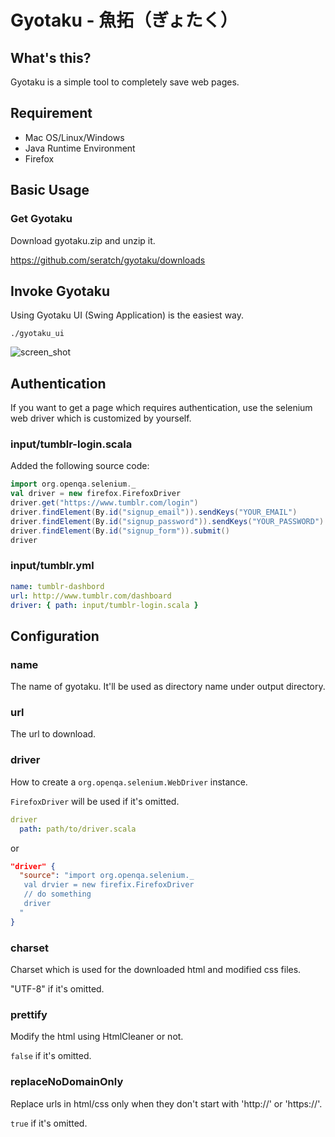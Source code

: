 # Gyotaku - 魚拓（ぎょたく）

## What's this?

Gyotaku is a simple tool to completely save web pages.

## Requirement

- Mac OS/Linux/Windows
- Java Runtime Environment
- Firefox

## Basic Usage

### Get Gyotaku

Download gyotaku.zip and unzip it.

https://github.com/seratch/gyotaku/downloads


## Invoke Gyotaku

Using Gyotaku UI (Swing Application) is the easiest way.

```
./gyotaku_ui
````

![screen_shot](https://github.com/seratch/gyotaku/raw/master/img/gyotaku_screen_shot.png)


## Authentication

If you want to get a page which requires authentication, use the selenium web driver which is customized by yourself.

### input/tumblr-login.scala

Added the following source code:

```scala
import org.openqa.selenium._
val driver = new firefox.FirefoxDriver
driver.get("https://www.tumblr.com/login")
driver.findElement(By.id("signup_email")).sendKeys("YOUR_EMAIL")
driver.findElement(By.id("signup_password")).sendKeys("YOUR_PASSWORD")
driver.findElement(By.id("signup_form")).submit()
driver
```

### input/tumblr.yml

```yml
name: tumblr-dashbord
url: http://www.tumblr.com/dashboard
driver: { path: input/tumblr-login.scala }
```


## Configuration

### name

The name of gyotaku. It'll be used as directory name under output directory.

### url

The url to download.

### driver

How to create a `org.openqa.selenium.WebDriver` instance. 

`FirefoxDriver` will be used if it's omitted.

```yml
driver
  path: path/to/driver.scala
```

or

```json
"driver" { 
  "source": "import org.openqa.selenium._
   val drvier = new firefix.FirefoxDriver
   // do something
   driver
  " 
}
```

### charset

Charset which is used for the downloaded html and modified css files. 

"UTF-8" if it's omitted.

### prettify

Modify the html using HtmlCleaner or not. 

`false` if it's omitted.

### replaceNoDomainOnly

Replace urls in html/css only when they don't start with 'http://' or 'https://'.

`true` if it's omitted.
 

